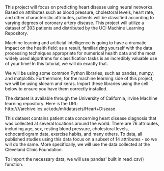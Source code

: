 This project will focus on predicting heart disease using neural networks. Based on attributes such as blood pressure, cholestoral levels, heart rate, and other characteristic attributes, patients will be classified according to varying degrees of coronary artery disease. This project will utilize a dataset of 303 patients and distributed by the UCI Machine Learning Repository.

Machine learning and artificial intelligence is going to have a dramatic impact on the health field; as a result, familiarizing yourself with the data processing techniques appropriate for numerical health data and the most widely used algorithms for classification tasks is an incredibly valuable use of your time! In this tutorial, we will do exactly that.

We will be using some common Python libraries, such as pandas, numpy, and matplotlib. Furthermore, for the machine learning side of this project, we will be using sklearn and keras. Import these libraries using the cell below to ensure you have them correctly installed.

The dataset is available through the University of California, Irvine Machine learning repository.
Here is the URL:
http:////archive.ics.uci.edu/ml/datasets/Heart+Disease

This dataset contains patient data concerning heart disease diagnosis that was collected at several locations around the world. There are 76 attributes, including age, sex, resting blood pressure, cholestoral levels, echocardiogram data, exercise habits, and many others. To data, all published studies using this data focus on a subset of 14 attributes - so we will do the same. More specifically, we will use the data collected at the Cleveland Clinic Foundation.

To import the necessary data, we will use pandas' built in read_csv() function.
